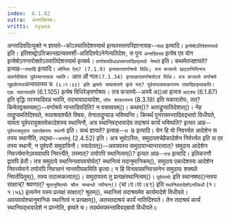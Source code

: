 ```yaml
---
index:  6.1.82
sutra:  अन्तादिवच्च।
vritti:  nyasa
---
```


अन्तादिवदित्युक्ते न ज्ञायते--कोऽस्यातिदेशस्यार्थ इत्यतस्तत्परिज्ञानायाह--`यथा` इत्यादि। `इत्येषोऽतिदेशस्यार्थः` इति। इतिशब्द्वोऽतिक्रान्तप्रत्यवमर्शी-अतिदिश्येऽनेनेत्यतिदेशः, स पुनः `अन्तदिवच्च` इत्येष एव योग इत्येषोऽनन्तरोक्तोऽस्यातिदेशस्यार्थ इत्यर्थः। 
`वर्णाश्रयविधावयमन्तादिवद्भावो नेष्यते` इति। कथमेतज्ज्ञायते? इत्याह--`तथाहि` इत्यादि। `ओभिस ऐस्? (7.1.9) इत्यकारवर्णाश्रयो विधिः; तत्र कत्र्तव्ये खट्वाभिरित्यत्र सवर्णदीर्घत्वं पूर्वस्यानतवन्न भवति। `आत औ णलः` (7.1.34) इत्याकारवर्णाश्रयोऽयं विधिः। तत्र कत्र्तव्ये वर्णाश्रये जुहावेत्यत्र `अभ्यस्तस्य च` (६।१।३३) इति ह्वयतेः सम्प्रसारणे कृते यत्? पूर्वरूपत्वमाकारस्य तन्नादिवद्भवकति। एङः पदान्तादति` (6.1.105) इत्येष विधिरेङ्वर्णाश्रयः। तत्र कत्र्तव्ये--अस्यै अ()आ इत्यत्र `आटश्च` (6.1.87) इति वृद्धिः परस्यादिवन्न भवति, तदभावादायादेशः, `लोपः शाकल्यस्य` (8.3.19) इति यकारलोपः, तत्? किमेतद्वक्तव्यम्()--वर्णाश्रये नान्तादिवदिति? न वक्तवयम्()। कथम्()? अताद्रूप्यातिदेशात्()। नेह ताद्रूप्यमतिदिश्यते, रूपाश्रयाश्चैते विषयः, तेनाताद्रूप्यान्न भविष्यन्ति। 
किमर्थं पुनरयमन्तादिवद्भावो विधीयते, यावता पूर्वपरावुक्तावेकादेशस्य स्थानिनौ, अत्र स्थानिवद्भावादेव तदाश्रयं कार्यं भविष्यति? इत्यत आह--`पूर्वपरसमुदाय एकादेशस्य स्थानी` इति। कथं ज्ञायते? इत्याह--`स हि` इत्यादि। येन हि यो निवर्त्त्यत आदेशेन स तस्य स्थानीति, तद्यथा--`अस्तेर्भूः` (2.4.52) इति। अत्र भूवोऽस्तिः, समुदायश्चेहैकादेशेन निर्वर्त्त्यत इति स एव तस्य स्थानी, न पूर्वपरौ समुदायिनौ। स्यादेतत्()--अवयवस्य समुदायाभ्यान्तरत्वात्? समुदाय आदेशेन निवर्त्त्यमानेऽवयवावपि निवर्त्त्येते, तस्मात्? तयोरपि स्थानित्वम्()? इत्यत आह--`तत्र` इत्यादि। इतिकरणौ द्वावपि हेतौ। तत्र समुदाये स्थानिन्यवयवयोर्यत्? स्थानित्वं तदानुमानिकम्(), समुदाय एकादेशस्य आदेशेन निवर्त्त्यमाने तयोरपि निवत्र्तनं नान्तरीयकमिति कृत्वा। न हि विनावयवनिवत्र्तनेन समुदायः शक्यते निवर्तयितुम्(), तस्य तदात्मकत्वात्()। समुदायस्य तु प्रत्यक्षंस्थानित्वम्()। `पूर्वपरयोः` इति स्थानषष्ठ()न्तस्य साक्षाच्? श्रवणात्? `श्रुतानुमितयोः श्रौतः सम्बन्धो गरीयान्()` (चां।प।पा।४९) इति `स्थानिवदादेशोऽनल्विधौ` (१।१।५६) इत्यनेन यस्य प्रत्यक्षं साक्षात्? श्रुतम्(), स्थानित्वं तदाश्रयमेव कार्यमादेशे विधीयते। अवयवयोश्चानुमानिकं स्थानित्वं न प्रत्यक्षम्(), अतस्तदाश्रयं कार्यं नातिदिश्यते। तेन तदाश्रयं कार्यं स्थानिवद्भावादेशे न प्राप्नोति, इष्यते च। तदर्थमयमन्ताविवद्बावो विधीयते॥
